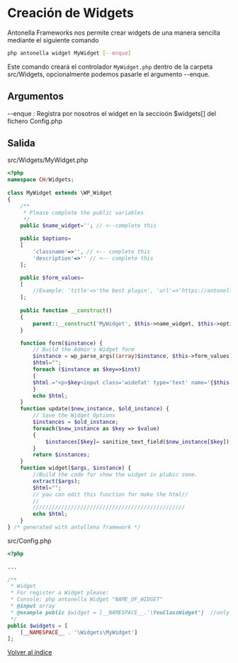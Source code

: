 # Creación de Widgets

Antonella Frameworks nos permite crear widgets de una manera sencilla mediante el siguiente comando

```bash
php antonella widget MyWidget [--enque]
```

Este comando creará el controlador `MyWidget.php` dentro de la carpeta src/Widgets, opcionalmente podemos pasarle
el argumento --enque.

## Argumentos

--enque : Registra por nosotros el widget en la seccioón $widgets[] del fichero Config.php


## Salida 

src/Widgets/MyWidget.php
```php
<?php
namespace CH/Widgets;
      
class MyWidget extends \WP_Widget
{
	/**
	 * Please complete the public variables
	 */
	public $name_widget=''; // <--complete this

	public $options=
	[
		'classname'=>'', // <-- complete this
		'description'=>'' // <-- complete this
	];

	public $form_values=
	[
		//Example: 'title'=>'the best plugin', 'url'=>'https://antonellaframework.com'
	];
   
	public function __construct()
	{
		parent::__construct('MyWidget', $this->name_widget, $this->options);
	}

	function form($instance) {
		// Build the Admin's Widget form
		$instance = wp_parse_args((array)$instance, $this->form_values);
		$html="";
		foreach ($instance as $key=>$inst)
		{
		$html.="<p>$key<input class='widefat' type='text' name='{$this->get_field_name($key)}' value='".esc_attr($inst)."'/></p>";
		}
		echo $html;
	}
	function update($new_instance, $old_instance) {
		// Save the Widget Options
		$instances = $old_instance;
		foreach($new_instance as $key => $value)
		{
			$instances[$key]= sanitize_text_field($new_instance[$key]);
		}
		return $instances;	
	}
	function widget($args, $instance) {
		//Build the code for show the widget in plubic zone.
		extract($args);
		$html="";
		// you can edit this function for make the html//
		//
		////////////////////////////////////////////////
		echo $html;
	}
} /* generated with antollena framework */
```

src/Config.php

```php
<?php
	
...

/**
 * Widget
 * For register a Widget please:
 * Console: php antonella Widget "NAME_OF_WIDGET"
 * @input array
 * @example public $widget = [__NAMESPACE__.'\YouClassWidget']  //only the class
 */
public $widgets = [ 
	[__NAMESPACE__ . '\Widgets\MyWidget']
];
```

[Volver al índice](https://github.com/cehojac/antonella-framework-for-wp/tree/1.8/docs/1.8/readme.md)